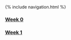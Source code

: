 {% include navigation.html %}
### [Week 0](https://alexd017.github.io/Tri3-IndivRepo/notes/week0)
### [Week 1](https://alexd017.github.io/Tri3-IndivRepo/notes/week1)

